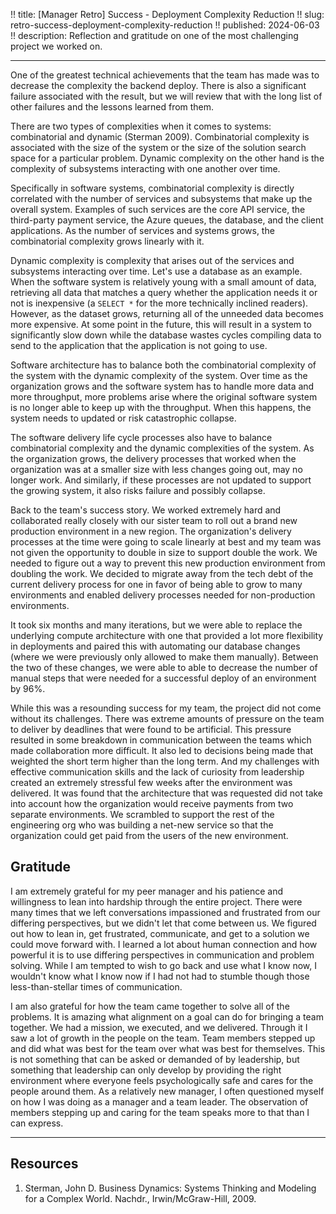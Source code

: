 !! title: [Manager Retro] Success - Deployment Complexity Reduction
!! slug: retro-success-deployment-complexity-reduction
!! published: 2024-06-03
!! description: Reflection and gratitude on one of the most challenging project we worked on. 

---

One of the greatest technical achievements that the team has made was to decrease the complexity the
backend deploy. There is also a significant failure associated with the result, but we will review
that with the long list of other failures and the lessons learned from them.

There are two types of complexities when it comes to systems: combinatorial and dynamic (Sterman
2009). Combinatorial complexity is associated with the size of the system or the size of the
solution search space for a particular problem. Dynamic complexity on the other hand is the
complexity of subsystems interacting with one another over time. 

Specifically in software systems, combinatorial complexity is directly correlated with the number of
services and subsystems that make up the overall system. Examples of such services are the core API
service, the third-party payment service, the Azure queues, the database, and the client
applications. As the number of services and systems grows, the combinatorial complexity grows
linearly with it.

Dynamic complexity is complexity that arises out of the services and subsystems interacting over
time. Let's use a database as an example. When the software system is relatively young with a small
amount of data, retrieving all data that matches a query whether the application needs it or not is
inexpensive (a `SELECT *` for the more technically inclined readers). However, as the dataset grows,
returning all of the unneeded data becomes more expensive. At some point in the future, this will
result in a system to significantly slow down while the database wastes cycles compiling data to
send to the application that the application is not going to use. 

Software architecture has to balance both the combinatorial complexity of the system with the
dynamic complexity of the system. Over time as the organization grows and the software system has to
handle more data and more throughput, more problems arise where the original software system is no
longer able to keep up with the throughput. When this happens, the system needs to updated or risk
catastrophic collapse.

The software delivery life cycle processes also have to balance combinatorial complexity and the
dynamic complexities of the system. As the organization grows, the delivery processes that worked
when the organization was at a smaller size with less changes going out, may no longer work. And
similarly, if these processes are not updated to support the growing system, it also risks failure
and possibly collapse.

Back to the team's success story. We worked extremely hard and collaborated really closely with our
sister team to roll out a brand new production environment in a new region. The organization's
delivery processes at the time were going to scale linearly at best and my team was not given the
opportunity to double in size to support double the work. We needed to figure out a way to prevent
this new production environment from doubling the work. We decided to migrate away from the tech
debt of the current delivery process for one in favor of being able to grow to many environments and
enabled delivery processes needed for non-production environments. 

It took six months and many iterations, but we were able to replace the underlying compute
architecture with one that provided a lot more flexibility in deployments and paired this with
automating our database changes (where we were previously only allowed to make them manually).
Between the two of these changes, we were able to able to decrease the number of manual steps that
were needed for a successful deploy of an environment by 96%.

While this was a resounding success for my team, the project did not come without its challenges.
There was extreme amounts of pressure on the team to deliver by deadlines that were found to be
artificial. This pressure resulted in some breakdown in communication between the teams which made
collaboration more difficult. It also led to decisions being made that weighted the short term
higher than the long term. And my challenges with effective communication skills and the lack of
curiosity from leadership created an extremely stressful few weeks after the environment was
delivered. It was found that the architecture that was requested did not take into account how the
organization would receive payments from two separate environments. We scrambled to support the rest
of the engineering org who was building a net-new service so that the organization could get paid
from the users of the new environment.


## Gratitude

I am extremely grateful for my peer manager and his patience and willingness to lean into hardship
through the entire project. There were many times that we left conversations impassioned and
frustrated from our differing perspectives, but we didn't let that come between us. We figured out
how to lean in, get frustrated, communicate, and get to a solution we could move forward with. I
learned a lot about human connection and how powerful it is to use differing perspectives in
communication and problem solving. While I am tempted to wish to go back and use what I know now, I
wouldn't know what I know now if I had not had to stumble though those less-than-stellar times of
communication.

I am also grateful for how the team came together to solve all of the problems. It is amazing what
alignment on a goal can do for bringing a team together. We had a mission, we executed, and we
delivered. Through it I saw a lot of growth in the people on the team. Team members stepped up and
did what was best for the team over what was best for themselves. This is not something that can be
asked or demanded of by leadership, but something that leadership can only develop by providing the
right environment where everyone feels psychologically safe and cares for the people around them. As
a relatively new manager, I often questioned myself on how I was doing as a manager and a team
leader. The observation of members stepping up and caring for the team speaks more to that than I
can express. 


---

## Resources

1. Sterman, John D. Business Dynamics: Systems Thinking and Modeling for a Complex World. Nachdr., Irwin/McGraw-Hill, 2009.
